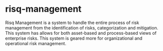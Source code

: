 # risq-management

Risq Management is a system to handle the entire process of risk management from the identification of risks, 
categorization and mitigation. This system has allows for both asset-based and process-based views of
enterprise risks. This system is geared more for organizational and operational risk management. 
